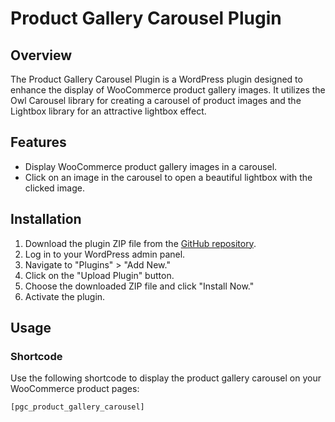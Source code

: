 # Product Gallery Carousel Plugin

## Overview

The Product Gallery Carousel Plugin is a WordPress plugin designed to enhance the display of WooCommerce product gallery images. It utilizes the Owl Carousel library for creating a carousel of product images and the Lightbox library for an attractive lightbox effect.

## Features

- Display WooCommerce product gallery images in a carousel.
- Click on an image in the carousel to open a beautiful lightbox with the clicked image.

## Installation

1. Download the plugin ZIP file from the [GitHub repository](https://github.com/your-username/product-gallery-carousel).
2. Log in to your WordPress admin panel.
3. Navigate to "Plugins" > "Add New."
4. Click on the "Upload Plugin" button.
5. Choose the downloaded ZIP file and click "Install Now."
6. Activate the plugin.

## Usage

### Shortcode

Use the following shortcode to display the product gallery carousel on your WooCommerce product pages:

```bash
[pgc_product_gallery_carousel]
